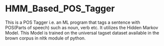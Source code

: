 # HMM_Based_POS_Tagger
This is a POS Tagger i.e. an ML program that tags a sentence with POS(Parts of speech) such as noun, verb etc. It utilizes the Hidden Markov Model. This Model is trained on the universal tagset dataset available in the brown corpus in nltk module of python.
